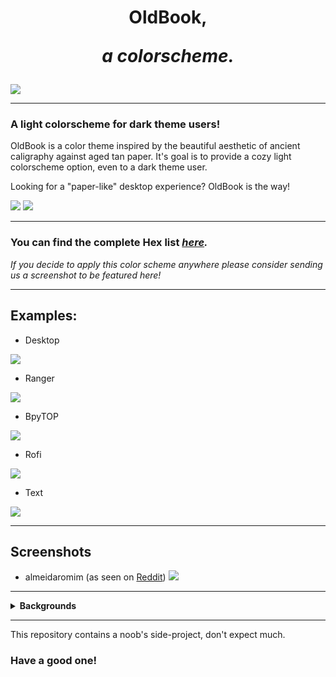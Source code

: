<h1 align="center"> OldBook,

<i>a colorscheme.</i> </h1>

![](./cover.png)

_______

### A light colorscheme for dark theme users!

OldBook is a color theme inspired by the beautiful aesthetic of ancient caligraphy against aged tan paper. It's goal is to provide a cozy light colorscheme option, even to a dark theme user.

Looking for a "paper-like" desktop experience? OldBook is the way!

![](./palette.png)
![](./supplementary-palette.png)

_______

### You can find the complete Hex list <i>[here](https://github.com/PoisonIsBestType/OldBook/blob/main/hex-list.txt).

If you decide to apply this color scheme anywhere please consider sending us a screenshot to be featured here!</i>

_______

## Examples:
- Desktop

![](./desktop.png)

- Ranger

![](./ranger.png)

- BpyTOP

![](./bpytop.png)

- Rofi

![](./rofi.png)


- Text

![](./text.png)

_______

## Screenshots

- almeidaromim (as seen on [Reddit](https://www.reddit.com/r/unixporn/comments/16xincq/awesomewm_oldbook/))
![](./oldbook.png)

_______

<details>
<summary><b>
Backgrounds 
</b></summary>
<img src="background/oldbook-ink.png">
<img src="background/oldbook-mint.png">
<img src="background/oldbook-stripe.png">

</details>

_______







This repository contains a noob's side-project, don't expect much.
### Have a good one!
